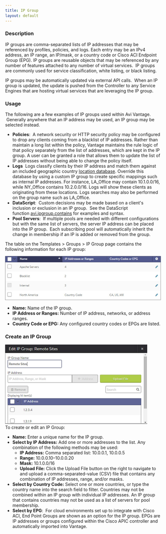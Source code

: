 ```yaml
---
title: IP Group
layout: default
---
```

### Description

IP groups are comma-separated lists of IP addresses that may be referenced by profiles, policies, and logs. Each entry may be an IPv4 address, an IP range, an IP/mask, or a country code or Cisco ACI Endpoint Group (EPG). IP groups are reusable objects that may be referenced by any number of features attached to any number of virtual services.  IP groups are commonly used for service classification, white listing, or black listing.

IP groups may be automatically updated via external API calls.  When an IP group is updated, the update is pushed from the Controller to any Service Engines that are hosting virtual services that are leveraging the IP group.

### Usage

The following are a few examples of IP groups used within Avi Vantage.  Generally anywhere that an IP address may be used, an IP group may be selected instead.

* **Policies**:  A network security or HTTP security policy may be configured to drop any clients coming from a blacklist of IP addresses. Rather than maintain a long list within the policy, Vantage maintains the rule logic of that policy separately from the list of addresses, which are kept in the IP group. A user can be granted a role that allows them to update the list of IP addresses without being able to change the policy itself.
* **Logs**  Logs classify clients by their IP address and match them against an included geographic country <a href="/geo-location-database/">location database</a>. Override this database by using a custom IP group to create specific mappings such as internal IP addresses. For instance, LA_Office may contain 10.1.0.0/16, while NY_Office contains 10.2.0.0/16. Logs will show these clients as originating from these locations. Logs searches may also be performed on the group name such as LA_Office.
* **DataScript**:  Custom decisions may be made based on a client's inclusion or exclusion in an IP group.  See the DataScript function <a href="/datascript-avi-ipgroup-contains/">avi.ipgroup.contains</a> for examples and syntax.
* **Pool Servers**:  If multiple pools are needed with different configurations but with the same list of servers, the server IP address can be placed into the IP group.  Each subscribing pool will automatically inherit the change in membership if an IP is added or removed from the group. 

The table on the Templates > Groups > IP Group page contains the following information for each IP group:

<a href="img/template_groups_ip.jpg"><img class="alignnone wp-image-1345" src="img/template_groups_ip.jpg" alt="template_groups_ip" width="513" height="142"></a>

* **Name:** Name of the IP group.
* **IP Address or Ranges:** Number of IP address, networks, or address ranges.
* **Country Code or EPG:** Any configured country codes or EPGs are listed. 

### Create an IP Group

<a href="img/template_groups_create-edit.jpg"><img class="alignnone wp-image-1346" src="img/template_groups_create-edit.jpg" alt="template_groups_create-edit" width="460" height="256"><br> </a>
To create or edit an IP Group:

* **Name:** Enter a unique name for the IP group.
* **Select by IP Address:** Add one or more addresses to the list. Any combination of the following methods may be used:  
    * **IP Address:** Comma separated list: 10.0.0.1, 10.0.0.5
    * **Range:** 10.0.0.10–10.0.0.20
    * **Mask:** 10.1.0.0/16
    * **Upload File:** Click the Upload File button on the right to navigate to and upload a comma-separated-value (CSV) file that contains any combination of IP addresses, range, and/or masks.
* **Select by Country Code:** Select one or more countries, or type the country name into the search field to filter. Countries may not be combined within an IP group with individual IP addresses. An IP group that contains countries may not be used as a list of servers for pool membership.
* **Select by EPG**:  For cloud environments set up to integrate with Cisco ACI, End Point Groups are shown as an option for the IP group. EPGs are IP addresses or groups configured within the Cisco APIC controller and automatically imported into Vantage. 